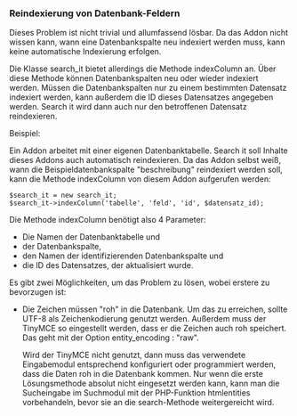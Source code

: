 ### Reindexierung von Datenbank-Feldern

Dieses Problem ist nicht trivial und allumfassend lösbar. Da das Addon nicht wissen kann, wann eine Datenbankspalte neu indexiert werden muss, kann keine automatische Indexierung erfolgen.

Die Klasse search_it bietet allerdings die Methode indexColumn an. Über diese Methode können Datenbankspalten neu oder wieder indexiert werden.
Müssen die Datenbankspalten nur zu einem bestimmten Datensatz indexiert werden, kann außerdem die ID dieses Datensatzes angegeben werden.
Search it wird dann auch nur den betroffenen Datensatz reindexieren.

Beispiel:

Ein Addon arbeitet mit einer eigenen Datenbanktabelle. Search it soll Inhalte dieses Addons auch automatisch reindexieren.
Da das Addon selbst weiß, wann die Beispieldatenbankspalte "beschreibung" reindexiert werden soll, kann die Methode indexColumn von diesem Addon aufgerufen werden:
 
```
$search_it = new search_it;
$search_it->indexColumn('tabelle', 'feld', 'id', $datensatz_id);
``` 
 
Die Methode indexColumn benötigt also 4 Parameter:
*    Die Namen der Datenbanktabelle und
*    der Datenbankspalte,
*    den Namen der identifizierenden Datenbankspalte und
*    die ID des Datensatzes, der aktualisiert wurde.
 
 
Es gibt zwei Möglichkeiten, um das Problem zu lösen, wobei erstere zu bevorzugen ist:
* Die Zeichen müssen "roh" in die Datenbank.
    Um das zu erreichen, sollte UTF-8 als Zeichenkodierung genutzt werden.
    Außerdem muss der TinyMCE so eingestellt werden, dass er die Zeichen auch roh speichert. Das geht mit der Option entity_encoding : "raw".

    Wird der TinyMCE nicht genutzt, dann muss das verwendete Eingabemodul entsprechend konfiguriert oder programmiert werden, dass die Daten roh in die Datenbank kommen.
    Nur wenn die erste Lösungsmethode absolut nicht eingesetzt werden kann, kann man die Sucheingabe im Suchmodul mit der PHP-Funktion htmlentities vorbehandeln, bevor sie an die search-Methode weitergereicht wird.
